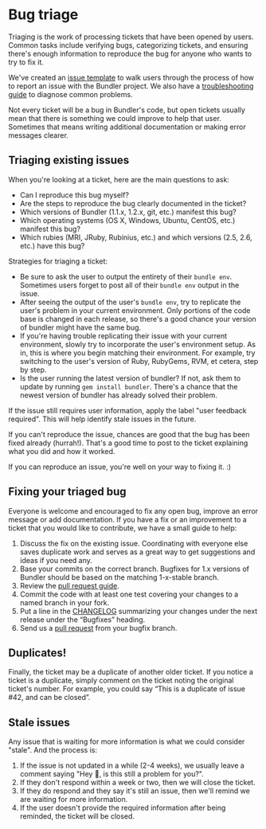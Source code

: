 # Bug triage

Triaging is the work of processing tickets that have been opened by users. Common tasks include verifying bugs, categorizing tickets, and ensuring there's enough information to reproduce the bug for anyone who wants to try to fix it.

We've created an [issue template]( https://github.com/rubygems/rubygems/issues/new?labels=Bundler&template=bundler-related-issue) to walk users through the process of how to report an issue with the Bundler project. We also have a [troubleshooting guide](../TROUBLESHOOTING.md) to diagnose common problems.

Not every ticket will be a bug in Bundler's code, but open tickets usually mean that there is something we could improve to help that user. Sometimes that means writing additional documentation or making error messages clearer.

## Triaging existing issues

When you're looking at a ticket, here are the main questions to ask:

  * Can I reproduce this bug myself?
  * Are the steps to reproduce the bug clearly documented in the ticket?
  * Which versions of Bundler (1.1.x, 1.2.x, git, etc.) manifest this bug?
  * Which operating systems (OS X, Windows, Ubuntu, CentOS, etc.) manifest this bug?
  * Which rubies (MRI, JRuby, Rubinius, etc.) and which versions (2.5, 2.6, etc.) have this bug?

Strategies for triaging a ticket:
  * Be sure to ask the user to output the entirety of their `bundle env`. Sometimes users forget to post all of their `bundle env` output in the issue.
  * After seeing the output of the user's `bundle env`, try to replicate the user's problem in your current environment. Only portions of the code base is changed in each release, so there's a good chance your version of bundler might have the same bug.
  * If you're having trouble replicating their issue with your current environment, slowly try to incorporate the user's environment setup. As in, this is where you begin matching their environment. For example, try switching to the user's version of Ruby, RubyGems, RVM, et cetera, step by step.
  * Is the user running the latest version of bundler? If not, ask them to update by running `gem install bundler`. There's a chance that the newest version of bundler has already solved their problem.

If the issue still requires user information, apply the label "user feedback required". This will help identify stale issues in the future.

If you can't reproduce the issue, chances are good that the bug has been fixed already (hurrah!). That's a good time to post to the ticket explaining what you did and how it worked.

If you can reproduce an issue, you're well on your way to fixing it. :)

## Fixing your triaged bug

Everyone is welcome and encouraged to fix any open bug, improve an error message or add documentation. If you have a fix or an improvement to a ticket that you would like to contribute, we have a small guide to help:

  1. Discuss the fix on the existing issue. Coordinating with everyone else saves duplicate work and serves as a great way to get suggestions and ideas if you need any.
  2. Base your commits on the correct branch. Bugfixes for 1.x versions of Bundler should be based on the matching 1-x-stable branch.
  3. Review the [pull request guide](../development/PULL_REQUESTS.md).
  4. Commit the code with at least one test covering your changes to a named branch in your fork.
  5. Put a line in the [CHANGELOG](../../CHANGELOG.md) summarizing your changes under the next release under the “Bugfixes” heading.
  6. Send us a [pull request](https://help.github.com/articles/using-pull-requests) from your bugfix branch.

## Duplicates!

Finally, the ticket may be a duplicate of another older ticket. If you notice a ticket is a duplicate, simply comment on the ticket noting the original ticket's number. For example, you could say “This is a duplicate of issue #42, and can be closed”.

## Stale issues

Any issue that is waiting for more information is what we could consider "stale". And the process is:

1. If the issue is not updated in a while (2-4 weeks), we usually leave a comment saying "Hey :wave:, is this still a problem for you?".
2. If they don't respond within a week or two, then we will close the ticket.
3. If they do respond and they say it's still an issue, then we'll remind we are waiting for more information.
4. If the user doesn't provide the required information after being reminded, the ticket will be closed.
